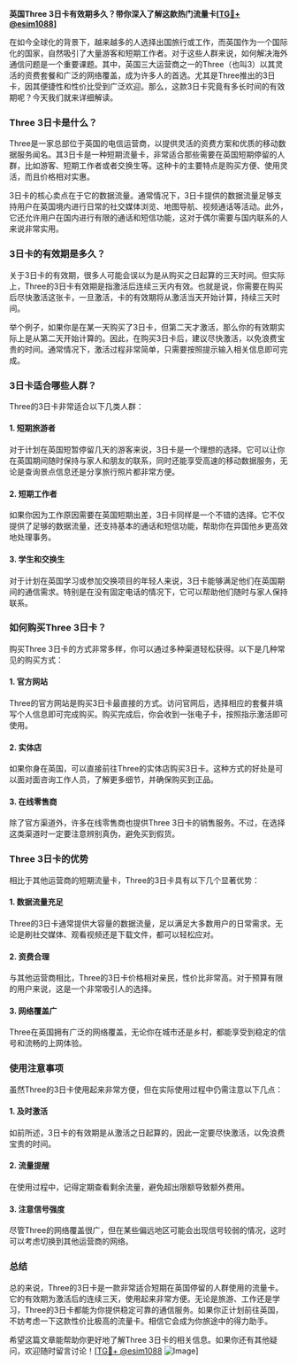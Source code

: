 **英国Three 3日卡有效期多久？带你深入了解这款热门流量卡[[TG💪+ @esim1088](https://t.me/s/esim1088)]**

在如今全球化的背景下，越来越多的人选择出国旅行或工作，而英国作为一个国际化的国家，自然吸引了大量游客和短期工作者。对于这些人群来说，如何解决海外通信问题是一个重要课题。其中，英国三大运营商之一的Three（也叫3）以其灵活的资费套餐和广泛的网络覆盖，成为许多人的首选。尤其是Three推出的3日卡，因其便捷性和性价比受到广泛欢迎。那么，这款3日卡究竟有多长时间的有效期呢？今天我们就来详细解读。

### Three 3日卡是什么？

Three是一家总部位于英国的电信运营商，以提供灵活的资费方案和优质的移动数据服务闻名。其3日卡是一种短期流量卡，非常适合那些需要在英国短期停留的人群，比如游客、短期工作者或者交换生等。这种卡的主要特点是购买方便、使用灵活，而且价格相对实惠。

3日卡的核心卖点在于它的数据流量。通常情况下，3日卡提供的数据流量足够支持用户在英国境内进行日常的社交媒体浏览、地图导航、视频通话等活动。此外，它还允许用户在国内进行有限的通话和短信功能，这对于偶尔需要与国内联系的人来说非常实用。

### 3日卡的有效期是多久？

关于3日卡的有效期，很多人可能会误以为是从购买之日起算的三天时间。但实际上，Three的3日卡有效期是指激活后连续三天内有效。也就是说，你需要在购买后尽快激活这张卡，一旦激活，卡的有效期将从激活当天开始计算，持续三天时间。

举个例子，如果你是在某一天购买了3日卡，但第二天才激活，那么你的有效期实际上是从第二天开始计算的。因此，在购买3日卡后，建议尽快激活，以免浪费宝贵的时间。通常情况下，激活过程非常简单，只需要按照提示输入相关信息即可完成。

### 3日卡适合哪些人群？

Three的3日卡非常适合以下几类人群：

#### 1. 短期旅游者
对于计划在英国短暂停留几天的游客来说，3日卡是一个理想的选择。它可以让你在英国期间随时保持与家人和朋友的联系，同时还能享受高速的移动数据服务，无论是查询景点信息还是分享旅行照片都非常方便。

#### 2. 短期工作者
如果你因为工作原因需要在英国短期出差，3日卡同样是一个不错的选择。它不仅提供了足够的数据流量，还支持基本的通话和短信功能，帮助你在异国他乡更高效地处理事务。

#### 3. 学生和交换生
对于计划在英国学习或参加交换项目的年轻人来说，3日卡能够满足他们在英国期间的通信需求。特别是在没有固定电话的情况下，它可以帮助他们随时与家人保持联系。

### 如何购买Three 3日卡？

购买Three 3日卡的方式非常多样，你可以通过多种渠道轻松获得。以下是几种常见的购买方式：

#### 1. 官方网站
Three的官方网站是购买3日卡最直接的方式。访问官网后，选择相应的套餐并填写个人信息即可完成购买。购买完成后，你会收到一张电子卡，按照指示激活即可使用。

#### 2. 实体店
如果你身在英国，可以直接前往Three的实体店购买3日卡。这种方式的好处是可以面对面咨询工作人员，了解更多细节，并确保购买到正品。

#### 3. 在线零售商
除了官方渠道外，许多在线零售商也提供Three 3日卡的销售服务。不过，在选择这类渠道时一定要注意辨别真伪，避免买到假货。

### Three 3日卡的优势

相比于其他运营商的短期流量卡，Three的3日卡具有以下几个显著优势：

#### 1. 数据流量充足
Three的3日卡通常提供大容量的数据流量，足以满足大多数用户的日常需求。无论是刷社交媒体、观看视频还是下载文件，都可以轻松应对。

#### 2. 资费合理
与其他运营商相比，Three的3日卡价格相对亲民，性价比非常高。对于预算有限的用户来说，这是一个非常吸引人的选择。

#### 3. 网络覆盖广
Three在英国拥有广泛的网络覆盖，无论你在城市还是乡村，都能享受到稳定的信号和流畅的上网体验。

### 使用注意事项

虽然Three的3日卡使用起来非常方便，但在实际使用过程中仍需注意以下几点：

#### 1. 及时激活
如前所述，3日卡的有效期是从激活之日起算的，因此一定要尽快激活，以免浪费宝贵的时间。

#### 2. 流量提醒
在使用过程中，记得定期查看剩余流量，避免超出限额导致额外费用。

#### 3. 注意信号强度
尽管Three的网络覆盖很广，但在某些偏远地区可能会出现信号较弱的情况，这时可以考虑切换到其他运营商的网络。

### 总结

总的来说，Three的3日卡是一款非常适合短期在英国停留的人群使用的流量卡。它的有效期为激活后的连续三天，使用起来非常方便。无论是旅游、工作还是学习，Three的3日卡都能为你提供稳定可靠的通信服务。如果你正计划前往英国，不妨考虑一下这款性价比极高的流量卡。相信它会成为你旅途中的得力助手。

希望这篇文章能帮助你更好地了解Three 3日卡的相关信息。如果你还有其他疑问，欢迎随时留言讨论！[[TG💪+ @esim1088](https://t.me/s/esim1088) ![Image](https://i.postimg.cc/4NQfJmqS/Snipaste-2025-05-13-00-14-12.png)]